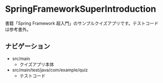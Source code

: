 # SpringFrameworkSuperIntroduction
書籍「Spring Framework 超入門」のサンプルクイズアプリです。テストコードは参考書外。

## ナビゲーション
+ src/main
   + クイズアプリ本体
+ src/main/test/java/com/example/quiz
   + テストコード
